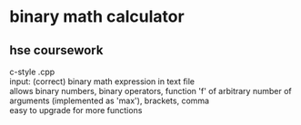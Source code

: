 # binary math calculator
## hse coursework
c-style .cpp <br />
input: (correct) binary math expression in text file <br />
allows binary numbers, binary operators, function 'f' of arbitrary number of arguments (implemented as 'max'), brackets, comma <br />
easy to upgrade for more functions 
